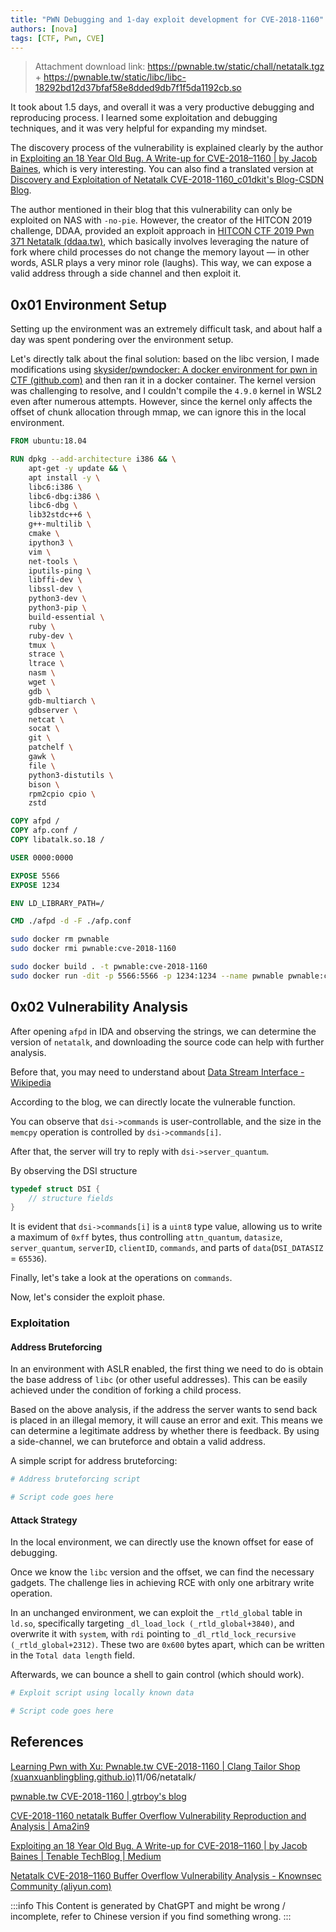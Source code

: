 ```yaml
---
title: "PWN Debugging and 1-day exploit development for CVE-2018-1160"
authors: [nova]
tags: [CTF, Pwn, CVE]
---
```


> Attachment download link: https://pwnable.tw/static/chall/netatalk.tgz + https://pwnable.tw/static/libc/libc-18292bd12d37bfaf58e8dded9db7f1f5da1192cb.so

It took about 1.5 days, and overall it was a very productive debugging and reproducing process. I learned some exploitation and debugging techniques, and it was very helpful for expanding my mindset.

The discovery process of the vulnerability is explained clearly by the author in [Exploiting an 18 Year Old Bug. A Write-up for CVE-2018–1160 | by Jacob Baines](https://medium.com/tenable-techblog/exploiting-an-18-year-old-bug-b47afe54172), which is very interesting. You can also find a translated version at [Discovery and Exploitation of Netatalk CVE-2018-1160_c01dkit's Blog-CSDN Blog](https://blog.csdn.net/weixin_43483799/article/details/113856715).

The author mentioned in their blog that this vulnerability can only be exploited on NAS with `-no-pie`. However, the creator of the HITCON 2019 challenge, DDAA, provided an exploit approach in [HITCON CTF 2019 Pwn 371 Netatalk (ddaa.tw)](https://ddaa.tw/hitconctf_pwn_371_netatalk.html), which basically involves leveraging the nature of fork where child processes do not change the memory layout — in other words, ASLR plays a very minor role (laughs). This way, we can expose a valid address through a side channel and then exploit it.

<!--truncate-->

## 0x01 Environment Setup

Setting up the environment was an extremely difficult task, and about half a day was spent pondering over the environment setup.

Let's directly talk about the final solution: based on the libc version, I made modifications using [skysider/pwndocker: A docker environment for pwn in CTF (github.com)](https://github.com/skysider/pwndocker) and then ran it in a docker container. The kernel version was challenging to resolve, and I couldn't compile the `4.9.0` kernel in WSL2 even after numerous attempts. However, since the kernel only affects the offset of chunk allocation through mmap, we can ignore this in the local environment.

```dockerfile title=Dockerfile
FROM ubuntu:18.04

RUN dpkg --add-architecture i386 && \
    apt-get -y update && \
    apt install -y \
    libc6:i386 \
    libc6-dbg:i386 \
    libc6-dbg \
    lib32stdc++6 \
    g++-multilib \
    cmake \
    ipython3 \
    vim \
    net-tools \
    iputils-ping \
    libffi-dev \
    libssl-dev \
    python3-dev \
    python3-pip \
    build-essential \
    ruby \
    ruby-dev \
    tmux \
    strace \
    ltrace \
    nasm \
    wget \
    gdb \
    gdb-multiarch \
    gdbserver \
    netcat \
    socat \
    git \
    patchelf \
    gawk \
    file \
    python3-distutils \
    bison \
    rpm2cpio cpio \
    zstd

COPY afpd /
COPY afp.conf /
COPY libatalk.so.18 /

USER 0000:0000

EXPOSE 5566
EXPOSE 1234

ENV LD_LIBRARY_PATH=/

CMD ./afpd -d -F ./afp.conf
```

```bash title=start.sh
sudo docker rm pwnable
sudo docker rmi pwnable:cve-2018-1160

sudo docker build . -t pwnable:cve-2018-1160
sudo docker run -dit -p 5566:5566 -p 1234:1234 --name pwnable pwnable:cve-2018-1160
```

## 0x02 Vulnerability Analysis

After opening `afpd` in IDA and observing the strings, we can determine the version of `netatalk`, and downloading the source code can help with further analysis.

Before that, you may need to understand about [Data Stream Interface - Wikipedia](https://en.wikipedia.org/wiki/Data_Stream_Interface)

According to the blog, we can directly locate the vulnerable function.

You can observe that `dsi->commands` is user-controllable, and the size in the `memcpy` operation is controlled by `dsi->commands[i]`.

After that, the server will try to reply with `dsi->server_quantum`.

By observing the DSI structure

```c title=libatalk/dsi/dsi.h#L60
typedef struct DSI {
    // structure fields
}
```

It is evident that `dsi->commands[i]` is a `uint8` type value, allowing us to write a maximum of `0xff` bytes, thus controlling `attn_quantum`, `datasize`, `server_quantum`, `serverID`, `clientID`, `commands`, and parts of `data`(`DSI_DATASIZ` = `65536`).

Finally, let's take a look at the operations on `commands`.

Now, let's consider the exploit phase.

### Exploitation

#### Address Bruteforcing

In an environment with ASLR enabled, the first thing we need to do is obtain the base address of `libc` (or other useful addresses). This can be easily achieved under the condition of forking a child process.

Based on the above analysis, if the address the server wants to send back is placed in an illegal memory, it will cause an error and exit. This means we can determine a legitimate address by whether there is feedback. By using a side-channel, we can bruteforce and obtain a valid address.

A simple script for address bruteforcing:

```python
# Address bruteforcing script

# Script code goes here
```

#### Attack Strategy

In the local environment, we can directly use the known offset for ease of debugging.

Once we know the `libc` version and the offset, we can find the necessary gadgets. The challenge lies in achieving RCE with only one arbitrary write operation.

In an unchanged environment, we can exploit the `_rtld_global` table in `ld.so`, specifically targeting `_dl_load_lock (_rtld_global+3840)`, and overwrite it with `system`, with `rdi` pointing to `_dl_rtld_lock_recursive (_rtld_global+2312)`. These two are `0x600` bytes apart, which can be written in the `Total data length` field.

Afterwards, we can bounce a shell to gain control (which should work).

```python
# Exploit script using locally known data

# Script code goes here
```

## References

[Learning Pwn with Xu: Pwnable.tw CVE-2018-1160 | Clang Tailor Shop (xuanxuanblingbling.github.io)](https://xuanxuanblingbling.github.io/ctf/pwn/2021/)11/06/netatalk/

[pwnable.tw CVE-2018-1160 | gtrboy's blog](https://gtrboy.github.io/posts/netatalk/)

[CVE-2018-1160 netatalk Buffer Overflow Vulnerability Reproduction and Analysis | Ama2in9](https://ama2in9.top/2021/01/07/cve-2018-1160/)

[Exploiting an 18 Year Old Bug. A Write-up for CVE-2018–1160 | by Jacob Baines | Tenable TechBlog | Medium](https://medium.com/tenable-techblog/exploiting-an-18-year-old-bug-b47afe54172)

[Netatalk CVE-2018–1160 Buffer Overflow Vulnerability Analysis - Knownsec Community (aliyun.com)](https://xz.aliyun.com/t/3710)

:::info
This Content is generated by ChatGPT and might be wrong / incomplete, refer to Chinese version if you find something wrong.
:::

<!-- AI -->
